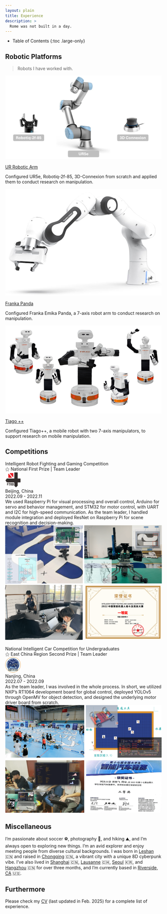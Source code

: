 ```yaml
---
layout: plain
title: Experience
description: >
  Rome was not built in a day.
---
```



<!--************************************************************************************************-->

- Table of Contents
{:toc .large-only}


<!--************************************************************************************************-->
## Robotic Platforms
> Robots I have worked with.

<div class="plantform-card-container">
    <div class="plantform-card">
        <img src="/assets/blog/ur_arm.png" alt="UR5e" class="plantform-card-image">
        <div class="plantform-card-content">
            <p class="plantform-card-title">
                <a href="/blog/robotics/2024-09-15-ur-robotic-arm/">UR Robotic Arm</a>
            </p>
            <p class="plantform-card-description">
            Configured UR5e, Robotiq-2f-85, 3D-Connexion from scratch and applied them to conduct research on manipulation.
            </p>
        </div>
    </div>
    <div class="plantform-card">
        <img src="/assets/blog/franka_arm.png" alt="Franka" class="plantform-card-image">
        <div class="plantform-card-content">
            <p class="plantform-card-title">
                <a href="/blog/robotics/2025-06-18-franka-panda/">Franka Panda</a>
            </p>
            <p class="plantform-card-description">
            Configured Franka Emika Panda, a 7-axis robot arm to conduct research on manipulation.
            </p>
        </div>
    </div>
    <div class="plantform-card">
        <img src="/assets/blog/tiago++_robot.png" alt="Tiago++" class="plantform-card-image">
        <div class="plantform-card-content">
            <p class="plantform-card-title">
                <a href="/blog/robotics/2025-08-18-tiago-plusplus/">Tiago ++</a>
            </p>
            <p class="plantform-card-description">
            Configured Tiago++, a mobile robot with two 7-axis manipulators, to support research on mobile manipulation.
            </p>
        </div>
    </div>
</div>


<!--************************************************************************************************-->
## Competitions

<!-- Next Competition -->

<!-- AI ROBOT -->
<div class="competition-table">
    <div class="competition-title">
        <span class="competition-bold-title">Intelligent Robot Fighting and Gaming Competition</span>
        <br>
        <span class="competition-bold-light">⚝ National First Prize | Team Leader</span>
        <br>
    </div>
    <div class="competition-logo" >
        <img src="/assets/icons/game-firb.png" alt="firb-logo" style="height: 50px; width: 50px;">
    </div>
    <div class="competition-info" >
        <span class="competition-bold-italic">Beijing, China</span>
        <br>
        <span class="competition-bold-italic">2022.09 - 2022.11</span>
    </div>
</div>
<div class="competition-description">
    <span>
    We used Raspberry Pi for visual processing and overall control, Arduino for servo and behavior management, and STM32 for motor control, with UART and I2C for high-speed communication. As the team leader, I handled module integration and deployed ResNet on Raspberry Pi for scene recognition and decision-making.
    </span>
</div>
<div class="competition-image-container">
    <img src="/assets/competitions/airobot.png" alt="game-ai-robot-img">
</div>

<!-- MID -->
<br>

<!-- SMART CAR -->
<div class="competition-table">
    <div class="competition-title">
        <span class="competition-bold-title">National Intelligent Car Competition for Undergraduates</span>
        <br>
        <span class="competition-bold-light">⚝ East China Region Second Prize | Team Leader</span>
        <br>
    </div>
    <div class="competition-logo" >
        <img src="/assets/icons/game-smartcarrace.png" alt="firb-logo" style="height: 50px; width: 50px;">
    </div>
    <div class="competition-info" >
        <span class="competition-bold-italic">Nanjing, China</span>
        <br>
        <span class="competition-bold-italic">2022.07 - 2022.09</span>
    </div>
</div>
<div class="competition-description">
    <span>
  As the team leader, I was involved in the whole process. In short, we utilized NXP’s RT1064 development board for global control, deployed YOLOv5 through OpenMV for object detection, and designed the underlying motor driver board from scratch.
    </span>
</div>
<div class="competition-image-container">
    <img src="/assets/competitions/smartcar.png" alt="game-smart-car-img">
</div>


<!--************************************************************************************************-->
## Miscellaneous
I’m passionate about soccer ⚽️, photography 📸, and hiking ⛰️, and I’m always open to exploring new things. 
I’m an avid explorer and enjoy meeting people from diverse cultural backgrounds. 
I was born in [Leshan](https://en.wikipedia.org/wiki/Leshan) 🇨🇳 and raised in [Chongqing](https://en.wikipedia.org/wiki/Chongqing) 🇨🇳, a vibrant city with a unique 8D cyberpunk vibe.
I’ve also lived in [Shanghai](https://en.wikipedia.org/wiki/Shanghai) 🇨🇳, [Lausanne](https://en.wikipedia.org/wiki/Lausanne) 🇨🇭, [Seoul](https://en.wikipedia.org/wiki/Seoul) 🇰🇷, and [Hangzhou](https://en.wikipedia.org/wiki/Hangzhou) 🇨🇳 for over three months, and I’m currently based in [Riverside, CA](https://en.wikipedia.org/wiki/Riverside,_California) 🇺🇸.


<!--************************************************************************************************-->
## Furthermore
Please check my [CV](https://drive.google.com/file/d/188TomrJamBhVB0r13QgHT4oTGyGq4NAn/view?usp=drive_link) (last updated in Feb. 2025) for a complete list of experience.

<!-- Please check my [CV](/assets//zhefei/cv.pdf) for a full list of experiences. -->
<!-- <p>
<iframe src="/assets//zhefei/cv.pdf" width="100%" height="500px">
    This browser does not support PDFs. Please download the PDF to view it: <a href="/assets//zhefei/cv.pdf">Download PDF</a>.
</iframe> 
-->
